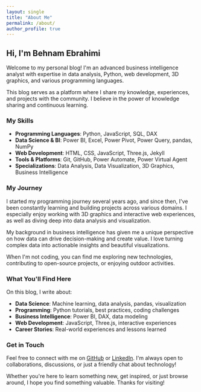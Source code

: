 ```yaml
---
layout: single
title: "About Me"
permalink: /about/
author_profile: true
---
```


## Hi, I'm Behnam Ebrahimi

Welcome to my personal blog! I'm an advanced business intelligence analyst with expertise in data analysis, Python, web development, 3D graphics, and various programming languages.

This blog serves as a platform where I share my knowledge, experiences, and projects with the community. I believe in the power of knowledge sharing and continuous learning.

### My Skills

- **Programming Languages**: Python, JavaScript, SQL, DAX
- **Data Science & BI**: Power BI, Excel, Power Pivot, Power Query, pandas, NumPy
- **Web Development**: HTML, CSS, JavaScript, Three.js, Jekyll
- **Tools & Platforms**: Git, GitHub, Power Automate, Power Virtual Agent
- **Specializations**: Data Analysis, Data Visualization, 3D Graphics, Business Intelligence

### My Journey

I started my programming journey several years ago, and since then, I've been constantly learning and building projects across various domains. I especially enjoy working with 3D graphics and interactive web experiences, as well as diving deep into data analysis and visualization.

My background in business intelligence has given me a unique perspective on how data can drive decision-making and create value. I love turning complex data into actionable insights and beautiful visualizations.

When I'm not coding, you can find me exploring new technologies, contributing to open-source projects, or enjoying outdoor activities.

### What You'll Find Here

On this blog, I write about:
- **Data Science**: Machine learning, data analysis, pandas, visualization
- **Programming**: Python tutorials, best practices, coding challenges
- **Business Intelligence**: Power BI, DAX, data modeling
- **Web Development**: JavaScript, Three.js, interactive experiences
- **Career Stories**: Real-world experiences and lessons learned

### Get in Touch

Feel free to connect with me on [GitHub](https://github.com/CodeWithBehnam) or [LinkedIn](https://linkedin.com/in/behnam-ebrahimi-7b417473). I'm always open to collaborations, discussions, or just a friendly chat about technology!

Whether you're here to learn something new, get inspired, or just browse around, I hope you find something valuable. Thanks for visiting!
